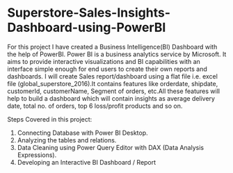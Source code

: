 # Superstore-Sales-Insights-Dashboard-using-PowerBI
For this project I have created a Business Intelligence(BI) Dashboard with the help of PowerBI.
Power BI is a business analytics service by Microsoft. It aims to provide interactive visualizations and BI capabilities with an interface simple enough for end users to create their own reports and dashboards. 
I will create Sales report/dashboard using a flat file i.e. excel file (global_superstore_2016).It contains features like orderdate, shipdate, customerId, customerName, Segment of orders, etc.All these features will help to build a dashboard which will contain insights as average delivery date, total no. of orders, top 6 loss/profit products and so on.

Steps Covered in this project:
1. Connecting Database with Power BI Desktop.
2. Analyzing the tables and relations.
3. Data Cleaning using Power Query Editor with DAX (Data Analysis Expressions).
4. Developing an Interactive BI Dashboard / Report
